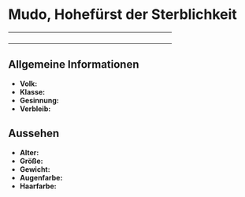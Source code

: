 # Mudo, Hohefürst der Sterblichkeit

<primary-label ref="npc"/>

<secondary-label ref="faergria"/>

<secondary-label ref="2"/>

<table>
<tr><td>
<p>
</p>

</td><td width="300">
<!-- Edit here -->
<img src="mudo.png" alt="" />
</td></tr>
</table>

## Allgemeine Informationen

- **Volk:**
- **Klasse:**
- **Gesinnung:**
- **Verbleib:**

## Aussehen

- **Alter:**
- **Größe:**
- **Gewicht:**
- **Augenfarbe:**
- **Haarfarbe:**

<!--
## Beziehungen

<list columns="3">
<li>
</li>
</list>

## Notizen

- **Ziele:** 
- **Geheimnisse:** 
-->